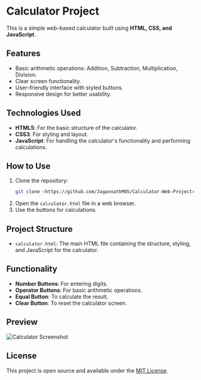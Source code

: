 # Calculator Project

This is a simple web-based calculator built using **HTML, CSS, and JavaScript**.

## Features
- Basic arithmetic operations: Addition, Subtraction, Multiplication, Division.
- Clear screen functionality.
- User-friendly interface with styled buttons.
- Responsive design for better usability.

## Technologies Used
- **HTML5**: For the basic structure of the calculator.
- **CSS3**: For styling and layout.
- **JavaScript**: For handling the calculator's functionality and performing calculations.

## How to Use
1. Clone the repository:
   ```bash
   git clone <https://github.com/JagannathM05/Calculator-Web-Project>
   ```
2. Open the `calculator.html` file in a web browser.
3. Use the buttons for calculations.

## Project Structure
- `calculator.html`: The main HTML file containing the structure, styling, and JavaScript for the calculator.

## Functionality
- **Number Buttons**: For entering digits.
- **Operator Buttons**: For basic arithmetic operations.
- **Equal Button**: To calculate the result.
- **Clear Button**: To reset the calculator screen.

## Preview
![Calculator Screenshot](screenshot.png)

## License
This project is open source and available under the [MIT License](LICENSE).

